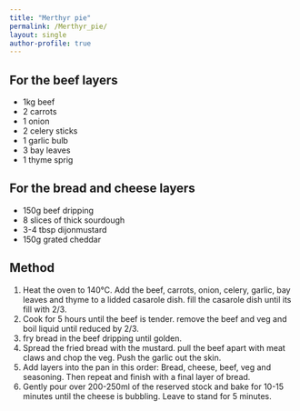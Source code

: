 ```yaml
---
title: "Merthyr pie"
permalink: /Merthyr_pie/
layout: single
author-profile: true
---
```


## For the beef layers
- 1kg beef
- 2 carrots
- 1 onion
- 2 celery sticks
- 1 garlic bulb
- 3 bay leaves
- 1 thyme sprig
## For the bread and cheese layers
- 150g beef dripping
- 8 slices of thick sourdough
- 3-4 tbsp dijonmustard
- 150g grated cheddar

## Method
1. Heat the oven to 140°C. Add the beef, carrots, onion, celery, garlic, bay leaves and thyme to a lidded casarole dish. fill the casarole dish until its fill with 2/3.
2. Cook for 5 hours until the beef is tender. remove the beef and veg and boil liquid until reduced by 2/3.
3. fry bread in the beef dripping until golden.
4. Spread the fried bread with the mustard. pull the beef apart with meat claws and chop the veg. Push the garlic out the skin.
5. Add layers into the pan in this order: Bread, cheese, beef, veg and seasoning. Then repeat and finish with a final layer of bread.
6. Gently pour over 200-250ml of the reserved stock and bake for 10-15 minutes until the cheese is bubbling. Leave to stand for 5 minutes.
